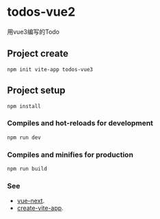 # todos-vue2
用vue3编写的Todo

## Project create
```
npm init vite-app todos-vue3
```

## Project setup
```
npm install
```

### Compiles and hot-reloads for development
```
npm run dev
```

### Compiles and minifies for production
```
npm run build
```

### See
- [vue-next](https://github.com/vuejs/vue-next).
- [create-vite-app](https://github.com/vitejs/create-vite-app).
